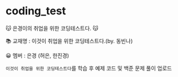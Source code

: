 # coding_test

😽 은경이의 취업을 위한 코딩테스트다. 😽

📚 교재명 : 이것이 취업을 위한 코딩테스트다.(by. 동빈나)

😀 멤버 : 은경 (허은, 한진경)

`이것이 취업을 위한 코딩테스트다`를 학습 후 예제 코드 및 백준 문제 풀이 업로드

